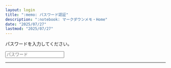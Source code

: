 ```yaml
---
layout: login
title: ":memo: パスワード認証"
description: ":notebook: マークダウンメモ・Home"
date: "2025/07/27"
lastmod: "2025/07/27"
---
```


<form id="form">
      <p id="message">パスワードを入力してください。</p>
      <input type="password" placeholder="パスワード" id="password">
</form>

___